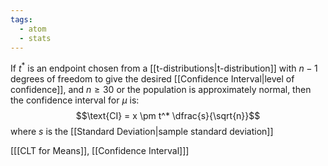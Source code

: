 ```yaml
---
tags:
  - atom
  - stats
---
```

If $t^*$ is an endpoint chosen from a [[t-distributions|t-distribution]] with $n - 1$ degrees of freedom to give the desired [[Confidence Interval|level of confidence]], and $n \ge 30$ or the population is approximately normal, then the confidence interval for $\mu$ is:
$$\text{CI} = x \pm t^* \dfrac{s}{\sqrt{n}}$$
where $s$ is the [[Standard Deviation|sample standard deviation]]

\[[[CLT for Means]], [[Confidence Interval]]\]